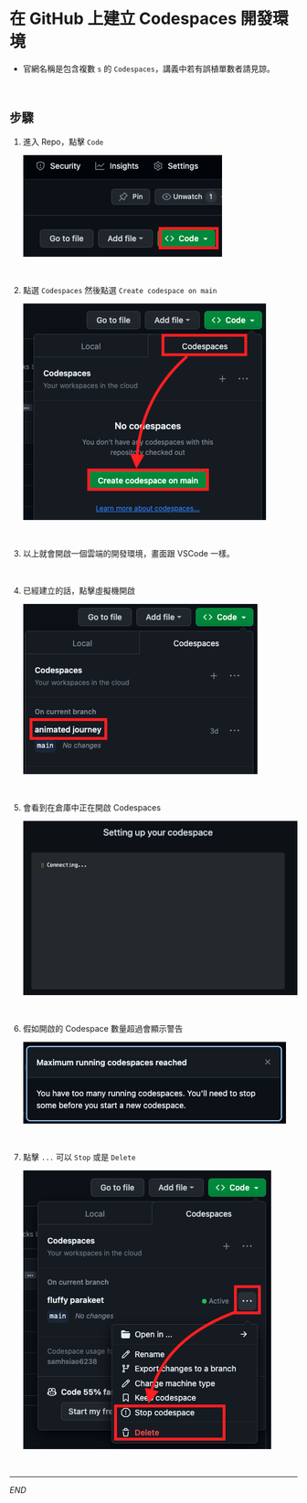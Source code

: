 # 在 GitHub 上建立 Codespaces 開發環境
- 官網名稱是包含複數 `s` 的 `Codespaces`，講義中若有誤植單數者請見諒。

</br>

## 步驟

1. 進入 Repo，點擊 `Code`

   ![](images/img_14.png)

</br>

2. 點選 `Codespaces` 然後點選 `Create codespace on main`

   ![](images/img_15.png)

</br>

3. 以上就會開啟一個雲端的開發環境，畫面跟 VSCode 一樣。

</br>

4. 已經建立的話，點擊虛擬機開啟

   ![](images/img_16.png)

</br>

5. 會看到在倉庫中正在開啟 Codespaces

   ![img](images/img_01.png)

</br>

6. 假如開啟的 Codespace 數量超過會顯示警告

   ![](images/img_18.png)

</br>

7. 點擊 `...` 可以 `Stop` 或是 `Delete`

   ![](images/img_17.png)

</br>

---

_END_

